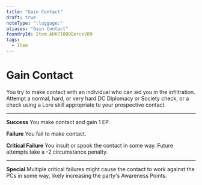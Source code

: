 ```yaml
---
title: "Gain Contact"
draft: true
noteType: ":luggage:"
aliases: "Gain Contact"
foundryId: Item.AD67I0BOQerceVB9
tags:
  - Item
---
```


# Gain Contact

You try to make contact with an individual who can aid you in the infiltration. Attempt a normal, hard, or very hard DC Diplomacy or Society check, or a check using a Lore skill appropriate to your prospective contact.

* * *

**Success** You make contact and gain 1 EP.

**Failure** You fail to make contact.

**Critical Failure** You insult or spook the contact in some way. Future attempts take a -2 circumstance penalty.

* * *

**Special** Multiple critical failures might cause the contact to work against the PCs in some way, likely increasing the party's Awareness Points.

